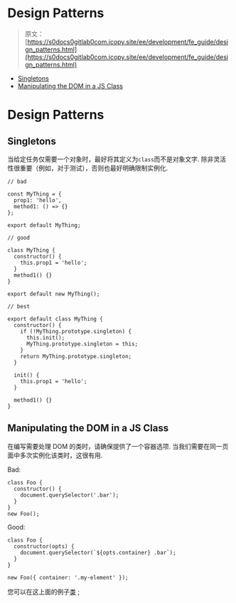 # Design Patterns

> 原文：[https://s0docs0gitlab0com.icopy.site/ee/development/fe_guide/design_patterns.html](https://s0docs0gitlab0com.icopy.site/ee/development/fe_guide/design_patterns.html)

*   [Singletons](#singletons)
*   [Manipulating the DOM in a JS Class](#manipulating-the-dom-in-a-js-class)

# Design Patterns[](#design-patterns "Permalink")

## Singletons[](#singletons "Permalink")

当给定任务仅需要一个对象时，最好将其定义为`class`而不是对象文字. 除非灵活性很重要（例如，对于测试），否则也最好明确限制实例化.

```
// bad

const MyThing = {
  prop1: 'hello',
  method1: () => {}
};

export default MyThing;

// good

class MyThing {
  constructor() {
    this.prop1 = 'hello';
  }
  method1() {}
}

export default new MyThing();

// best

export default class MyThing {
  constructor() {
    if (!MyThing.prototype.singleton) {
      this.init();
      MyThing.prototype.singleton = this;
    }
    return MyThing.prototype.singleton;
  }

  init() {
    this.prop1 = 'hello';
  }

  method1() {}
} 
```

## Manipulating the DOM in a JS Class[](#manipulating-the-dom-in-a-js-class "Permalink")

在编写需要处理 DOM 的类时，请确保提供了一个容器选项. 当我们需要在同一页面中多次实例化该类时，这很有用.

Bad:

```
class Foo {
  constructor() {
    document.querySelector('.bar');
  }
}
new Foo(); 
```

Good:

```
class Foo {
  constructor(opts) {
    document.querySelector(`${opts.container} .bar`);
  }
}

new Foo({ container: '.my-element' }); 
```

您可以在这上面的例子[类](https://gitlab.com/gitlab-org/gitlab/blob/master/app/assets/javascripts/mini_pipeline_graph_dropdown.js) ;